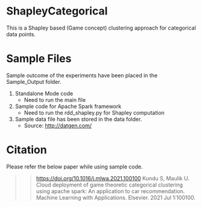 # ShapleyCategorical
This is a Shapley based (Game concept) clustering approach for categorical data points.


# Sample Files
Sample outcome of the experiments have been placed in the Sample_Output folder.
1. Standalone Mode code
   - Need to run the main file
2. Sample code for Apache Spark framework
   - Need to run the rdd_shapley.py for Shapley computation
3. Sample data file has been stored in the data folder.
   - Source: http://datgen.com/
   
   
# Citation
Please refer the below paper while using sample code.
>> https://doi.org/10.1016/j.mlwa.2021.100100
Kundu S, Maulik U. Cloud deployment of game theoretic categorical clustering using apache spark: An application to car recommendation. Machine Learning with Applications. Elsevier. 2021 Jul 1:100100.